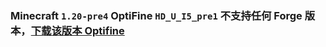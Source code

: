### Minecraft `1.20-pre4` OptiFine `HD_U_I5_pre1` 不支持**任何** Forge 版本，[下载该版本 Optifine](https://optifine.cn/download/preview_OptiFine_1.20-pre4_HD_U_I5_pre1.jar)

